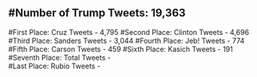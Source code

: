 #Number of Trump Tweets: 19,363
---
#First Place: Cruz Tweets - 4,795
#Second Place: Clinton Tweets - 4,696
#Third Place: Sanders Tweets - 3,044
#Fourth Place: Jeb! Tweets - 774
#Fifth Place: Carson Tweets - 459
#Sixth Place: Kasich Tweets - 191
#Seventh Place: Total Tweets -  
#Last Place: Rubio Tweets - 
